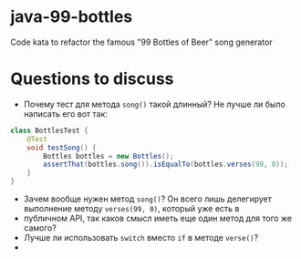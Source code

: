 # java-99-bottles

Code kata to refactor the famous "99 Bottles of Beer" song generator

# Questions to discuss

- Почему тест для метода `song()` такой длинный? Не лучше ли было написать его вот так: 
```java
class BottlesTest {
    @Test
    void testSong() {
        Bottles bottles = new Bottles();
        assertThat(bottles.song()).isEqualTo(bottles.verses(99, 0));
    }
}
```

- Зачем вообще нужен метод `song()`? Он всего лишь делегирует выполнение методу `verses(99, 0)`, который уже есть в 
- публичном API, так каков смысл иметь еще один метод для того же самого?
- Лучше ли использовать `switch` вместо `if` в методе `verse()`?
- 